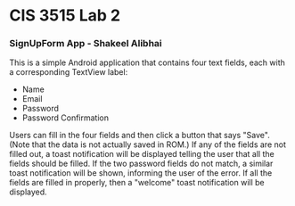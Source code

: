 # CIS 3515 Lab 2
### SignUpForm App - Shakeel Alibhai

This is a simple Android application that contains four text fields, each with a corresponding TextView label:
* Name
* Email
* Password
* Password Confirmation

Users can fill in the four fields and then click a button that says "Save". (Note that the data is not actually saved in ROM.) 
If any of the fields are not filled out, a toast notification will be displayed telling the user that all the fields should be filled.
If the two password fields do not match, a similar toast notification will be shown, informing the user of the error. 
If all the fields are filled in properly, then a "welcome" toast notification will be displayed.